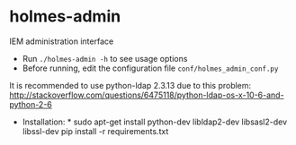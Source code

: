holmes-admin
=============

IEM administration interface

- Run `./holmes-admin -h` to see usage options
- Before running, edit the configuration file `conf/holmes_admin_conf.py`

It is recommended to use python-ldap 2.3.13 due to this problem:
http://stackoverflow.com/questions/6475118/python-ldap-os-x-10-6-and-python-2-6

* Installation: *
sudo apt-get install python-dev libldap2-dev libsasl2-dev libssl-dev
pip install -r requirements.txt

